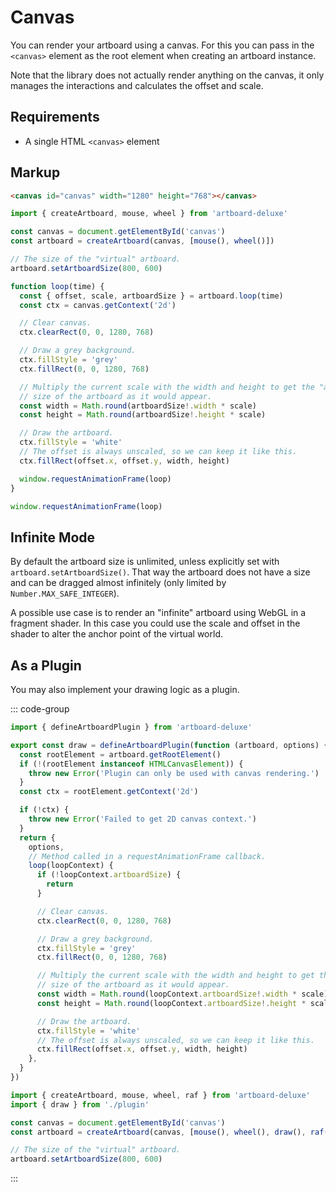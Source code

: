 # Canvas

You can render your artboard using a canvas. For this you can pass in the
`<canvas>` element as the root element when creating an artboard instance.

Note that the library does not actually render anything on the canvas, it only
manages the interactions and calculates the offset and scale.

<CodePen id="RNbVEEL" />

## Requirements

- A single HTML `<canvas>` element

## Markup

```html
<canvas id="canvas" width="1280" height="768"></canvas>
```

```typescript
import { createArtboard, mouse, wheel } from 'artboard-deluxe'

const canvas = document.getElementById('canvas')
const artboard = createArtboard(canvas, [mouse(), wheel()])

// The size of the "virtual" artboard.
artboard.setArtboardSize(800, 600)

function loop(time) {
  const { offset, scale, artboardSize } = artboard.loop(time)
  const ctx = canvas.getContext('2d')

  // Clear canvas.
  ctx.clearRect(0, 0, 1280, 768)

  // Draw a grey background.
  ctx.fillStyle = 'grey'
  ctx.fillRect(0, 0, 1280, 768)

  // Multiply the current scale with the width and height to get the "actual"
  // size of the artboard as it would appear.
  const width = Math.round(artboardSize!.width * scale)
  const height = Math.round(artboardSize!.height * scale)

  // Draw the artboard.
  ctx.fillStyle = 'white'
  // The offset is always unscaled, so we can keep it like this.
  ctx.fillRect(offset.x, offset.y, width, height)

  window.requestAnimationFrame(loop)
}

window.requestAnimationFrame(loop)
```

## Infinite Mode

By default the artboard size is unlimited, unless explicitly set with
`artboard.setArtboardSize()`. That way the artboard does not have a size and can
be dragged almost infinitely (only limited by `Number.MAX_SAFE_INTEGER`).

A possible use case is to render an "infinite" artboard using WebGL in a
fragment shader. In this case you could use the scale and offset in the shader
to alter the anchor point of the virtual world.

## As a Plugin

You may also implement your drawing logic as a plugin.

::: code-group

```typescript [plugin.ts]
import { defineArtboardPlugin } from 'artboard-deluxe'

export const draw = defineArtboardPlugin(function (artboard, options) {
  const rootElement = artboard.getRootElement()
  if (!(rootElement instanceof HTMLCanvasElement)) {
    throw new Error('Plugin can only be used with canvas rendering.')
  }
  const ctx = rootElement.getContext('2d')

  if (!ctx) {
    throw new Error('Failed to get 2D canvas context.')
  }
  return {
    options,
    // Method called in a requestAnimationFrame callback.
    loop(loopContext) {
      if (!loopContext.artboardSize) {
        return
      }

      // Clear canvas.
      ctx.clearRect(0, 0, 1280, 768)

      // Draw a grey background.
      ctx.fillStyle = 'grey'
      ctx.fillRect(0, 0, 1280, 768)

      // Multiply the current scale with the width and height to get the "actual"
      // size of the artboard as it would appear.
      const width = Math.round(loopContext.artboardSize!.width * scale)
      const height = Math.round(loopContext.artboardSize!.height * scale)

      // Draw the artboard.
      ctx.fillStyle = 'white'
      // The offset is always unscaled, so we can keep it like this.
      ctx.fillRect(offset.x, offset.y, width, height)
    },
  }
})
```

```typescript [main.ts]
import { createArtboard, mouse, wheel, raf } from 'artboard-deluxe'
import { draw } from './plugin'

const canvas = document.getElementById('canvas')
const artboard = createArtboard(canvas, [mouse(), wheel(), draw(), raf()])

// The size of the "virtual" artboard.
artboard.setArtboardSize(800, 600)
```

:::
